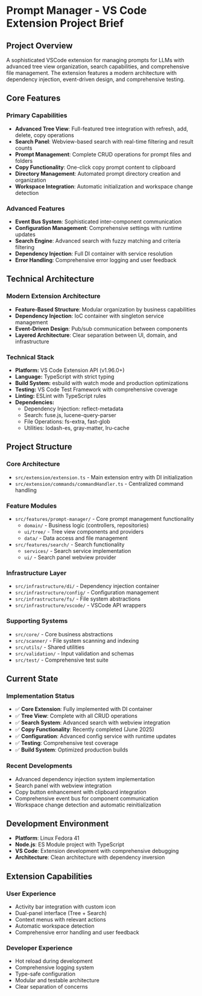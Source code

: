 # Prompt Manager - VS Code Extension Project Brief

## Project Overview

A sophisticated VSCode extension for managing prompts for LLMs with advanced tree view organization, search capabilities, and comprehensive file management. The extension features a modern architecture with dependency injection, event-driven design, and comprehensive testing.

## Core Features

### Primary Capabilities

- **Advanced Tree View**: Full-featured tree integration with refresh, add, delete, copy operations
- **Search Panel**: Webview-based search with real-time filtering and result counts
- **Prompt Management**: Complete CRUD operations for prompt files and folders
- **Copy Functionality**: One-click copy prompt content to clipboard
- **Directory Management**: Automated prompt directory creation and organization
- **Workspace Integration**: Automatic initialization and workspace change detection

### Advanced Features

- **Event Bus System**: Sophisticated inter-component communication
- **Configuration Management**: Comprehensive settings with runtime updates
- **Search Engine**: Advanced search with fuzzy matching and criteria filtering
- **Dependency Injection**: Full DI container with service resolution
- **Error Handling**: Comprehensive error logging and user feedback

## Technical Architecture

### Modern Extension Architecture

- **Feature-Based Structure**: Modular organization by business capabilities
- **Dependency Injection**: IoC container with singleton service management
- **Event-Driven Design**: Pub/sub communication between components
- **Layered Architecture**: Clear separation between UI, domain, and infrastructure

### Technical Stack

- **Platform:** VS Code Extension API (v1.96.0+)
- **Language:** TypeScript with strict typing
- **Build System:** esbuild with watch mode and production optimizations
- **Testing:** VS Code Test Framework with comprehensive coverage
- **Linting:** ESLint with TypeScript rules
- **Dependencies:**
  - Dependency Injection: reflect-metadata
  - Search: fuse.js, lucene-query-parser
  - File Operations: fs-extra, fast-glob
  - Utilities: lodash-es, gray-matter, lru-cache

## Project Structure

### Core Architecture

- `src/extension/extension.ts` - Main extension entry with DI initialization
- `src/extension/commands/commandHandler.ts` - Centralized command handling

### Feature Modules

- `src/features/prompt-manager/` - Core prompt management functionality
  - `domain/` - Business logic (controllers, repositories)
  - `ui/tree/` - Tree view components and providers
  - `data/` - Data access and file management
- `src/features/search/` - Search functionality
  - `services/` - Search service implementation
  - `ui/` - Search panel webview provider

### Infrastructure Layer

- `src/infrastructure/di/` - Dependency injection container
- `src/infrastructure/config/` - Configuration management
- `src/infrastructure/fs/` - File system abstractions
- `src/infrastructure/vscode/` - VSCode API wrappers

### Supporting Systems

- `src/core/` - Core business abstractions
- `src/scanner/` - File system scanning and indexing
- `src/utils/` - Shared utilities
- `src/validation/` - Input validation and schemas
- `src/test/` - Comprehensive test suite

## Current State

### Implementation Status

- ✅ **Core Extension**: Fully implemented with DI container
- ✅ **Tree View**: Complete with all CRUD operations
- ✅ **Search System**: Advanced search with webview integration
- ✅ **Copy Functionality**: Recently completed (June 2025)
- ✅ **Configuration**: Advanced config service with runtime updates
- ✅ **Testing**: Comprehensive test coverage
- ✅ **Build System**: Optimized production builds

### Recent Developments

- Advanced dependency injection system implementation
- Search panel with webview integration
- Copy button enhancement with clipboard integration
- Comprehensive event bus for component communication
- Workspace change detection and automatic reinitialization

## Development Environment

- **Platform**: Linux Fedora 41
- **Node.js**: ES Module project with TypeScript
- **VS Code**: Extension development with comprehensive debugging
- **Architecture**: Clean architecture with dependency inversion

## Extension Capabilities

### User Experience

- Activity bar integration with custom icon
- Dual-panel interface (Tree + Search)
- Context menus with relevant actions
- Automatic workspace detection
- Comprehensive error handling and user feedback

### Developer Experience

- Hot reload during development
- Comprehensive logging system
- Type-safe configuration
- Modular and testable architecture
- Clear separation of concerns
